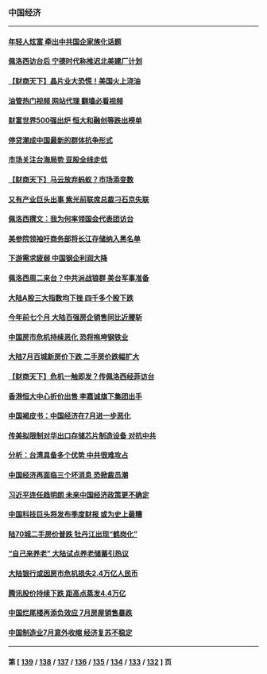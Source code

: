 ### 中国经济
---
#### [年轻人炫富 牵出中共国企家族化话题](../../pages/ncid283/n13795235.md?08041645) 
#### [佩洛西访台后 宁德时代称推迟北美建厂计划](../../pages/ncid283/n13794698.md?08041645) 
#### [【财商天下】晶片业大恐慌！美国火上浇油](../../pages/ncid283/n13794888.md?08041645) 
#### [油管热门视频 网站代理 翻墙必看视频](http://209.222.30.114:81/youtube.html?08041645)
#### [财富世界500强出炉 恒大和融创等跌出榜单](../../pages/ncid283/n13794673.md?08041645) 
#### [停贷潮成中国最新的群体抗争形式](../../pages/ncid283/n13794634.md?08041645) 
#### [市场关注台海局势 亚股全线走低](../../pages/ncid283/n13794444.md?08041645) 
#### [【财商天下】马云放弃蚂蚁？市场添变数](../../pages/ncid283/n13794043.md?08041645) 
#### [又有产业巨头出事 紫光前联席总裁刁石京失联](../../pages/ncid283/n13794049.md?08041645) 
#### [佩洛西撰文：我为何率领国会代表团访台](../../pages/ncid283/n13794094.md?08041645) 
#### [美参院领袖吁商务部将长江存储纳入黑名单](../../pages/ncid283/n13793994.md?08041645) 
#### [下游需求疲弱 中国钢企利润大降](../../pages/ncid283/n13793953.md?08041645) 
#### [佩洛西周二来台？中共派战狼群 美台军事准备](../../pages/ncid283/n13793887.md?08041645) 
#### [大陆A股三大指数均下挫 四千多个股下跌](../../pages/ncid283/n13793786.md?08041645) 
#### [今年前七个月 大陆百强房企销售同比近腰斩](../../pages/ncid283/n13793746.md?08041645) 
#### [中国房市危机持续恶化 恐将拖垮钢铁业](../../pages/ncid283/n13793699.md?08041645) 
#### [大陆7月百城新房价下跌 二手房价跌幅扩大](../../pages/ncid283/n13793232.md?08041645) 
#### [【财商天下】危机一触即发？传佩洛西经菲访台](../../pages/ncid283/n13793484.md?08041645) 
#### [香港恒大中心折价出售 李嘉诚旗下集团出手](../../pages/ncid283/n13793468.md?08041645) 
#### [中国褐皮书：中国经济在7月进一步恶化](../../pages/ncid283/n13793440.md?08041645) 
#### [传美拟限制对华出口存储芯片制造设备 对抗中共](../../pages/ncid283/n13793310.md?08041645) 
#### [分析：台湾具备多个优势 中共很难攻占](../../pages/ncid283/n13793410.md?08041645) 
#### [中国经济再面临三个坏消息 恐掀裁员潮](../../pages/ncid283/n13793393.md?08041645) 
#### [习近平连任趋明朗 未来中国经济政策更不确定](../../pages/ncid283/n13793349.md?08041645) 
#### [中国科技巨头将发布季度财报 或为史上最糟](../../pages/ncid283/n13793131.md?08041645) 
#### [陆70城二手房价普跌 牡丹江出现“鹤岗化”](../../pages/ncid283/n13793013.md?08041645) 
#### [“自己来养老” 大陆试点养老储蓄引热议](../../pages/ncid283/n13792981.md?08041645) 
#### [大陆银行或因房市危机损失2.4万亿人民币](../../pages/ncid283/n13792911.md?08041645) 
#### [腾讯股价持续下跌 距高点蒸发4.4万亿](../../pages/ncid283/n13792791.md?08041645) 
#### [中国烂尾楼再添负效应 7月房屋销售暴跌](../../pages/ncid283/n13792762.md?08041645) 
#### [中国制造业7月意外收缩 经济复苏不稳定](../../pages/ncid283/n13792690.md?08041645) 

---
#### 第 [ [139](./139.md?08041645) / [138](./138.md?08041645) / [137](./137.md?08041645) / [136](./136.md?08041645) / [135](./135.md?08041645) / [134](./134.md?08041645) / [133](./133.md?08041645) / [132](./132.md?08041645) ] 页
